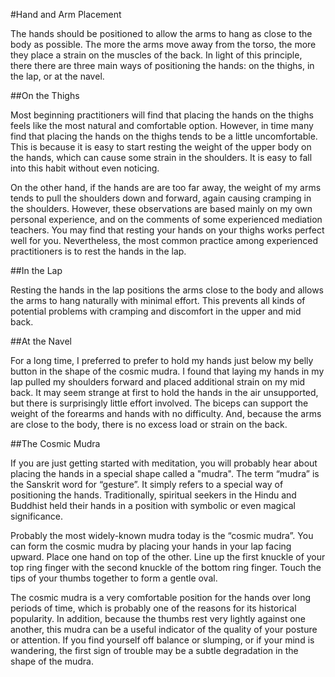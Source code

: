 #Hand and Arm Placement

The hands should be positioned to allow the arms to hang as close to the body as possible. The more the arms move away from the torso, the more they place a strain on the muscles of the back. In light of this principle, there there are three main ways of positioning the hands: on the thighs, in the lap, or at the navel.

##On the Thighs

Most beginning practitioners will find that placing the hands on the thighs feels like the most natural and comfortable option. However, in time many find that placing the hands on the thighs tends to be a little uncomfortable. This is because it is easy to start resting the weight of the upper body on the hands, which can cause some strain in the shoulders. It is easy to fall into this habit without even noticing.

On the other hand, if the hands are are too far away, the weight of my arms tends to pull the shoulders down and forward, again causing cramping in the shoulders. However, these observations are based mainly on my own personal experience, and on the comments of some experienced mediation teachers. You may find that resting your hands on your thighs works perfect well for you. Nevertheless, the most common practice among experienced practitioners is to rest the hands in the lap.

##In the Lap

Resting the hands in the lap positions the arms close to the body and allows the arms to hang naturally with minimal effort. This prevents all kinds of potential problems with cramping and discomfort in the upper and mid back.

##At the Navel

For a long time, I preferred to prefer to hold my hands just below my belly button in the shape of the cosmic mudra. I found that laying my hands in my lap pulled my shoulders forward and placed additional strain on my mid back. It may seem strange at first to hold the hands in the air unsupported, but there is surprisingly little effort involved. The biceps can support the weight of the forearms and hands with no difficulty. And, because the arms are close to the body, there is no excess load or strain on the back. 

##The Cosmic Mudra

If you are just getting started with meditation, you will probably hear about placing the hands in a special shape called a "mudra". The term “mudra” is the Sanskrit word for “gesture”. It simply refers to a special way of positioning the hands. Traditionally, spiritual seekers in the Hindu and Buddhist held their hands in a position with symbolic or even magical significance.

Probably the most widely-known  mudra today is the “cosmic mudra”. You can form the cosmic mudra by placing your hands in your lap facing upward. Place one hand on top of the other. Line up the first knuckle of your top ring finger with the second knuckle of the bottom ring finger. Touch the tips of your thumbs together to form a gentle oval. 

The cosmic mudra is a very comfortable position for the hands over long periods of time, which is probably one of the reasons for its historical popularity. In addition, because the thumbs rest very lightly against one another, this mudra can be a useful indicator of the quality of your posture or attention. If you find yourself off balance or slumping, or if your mind is wandering, the first sign of trouble may be a subtle degradation in the shape of the mudra.
